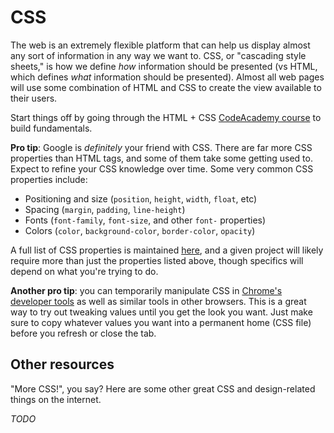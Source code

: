 # CSS
The web is an extremely flexible platform that can help us display almost any sort of information in any way we want to. CSS, or "cascading style sheets," is how we define *how* information should be presented (vs HTML, which defines *what* information should be presented). Almost all web pages will use some combination of HTML and CSS to create the view available to their users. 

Start things off by going through the HTML + CSS [CodeAcademy course](https://www.codecademy.com/tracks/web) to build fundamentals.

**Pro tip**: Google is *definitely* your friend with CSS. There are far more CSS properties than HTML tags, and some of them take some getting used to. Expect to refine your CSS knowledge over time. Some very common CSS properties include:

  - Positioning and size (`position`, `height`, `width`, `float`, etc)
  - Spacing (`margin`, `padding`, `line-height`)
  - Fonts (`font-family`, `font-size`, and other `font-` properties)
  - Colors (`color`, `background-color`, `border-color`, `opacity`)
  
A full list of CSS properties is maintained [here](http://www.w3schools.com/cssref/), and a given project will likely require more than just the properties listed above, though specifics will depend on what you're trying to do.

**Another pro tip**: you can temporarily manipulate CSS in [Chrome's developer tools](https://developer.chrome.com/devtools) as well as similar tools in other browsers. This is a great way to try out tweaking values until you get the look you want. Just make sure to copy whatever values you want into a permanent home (CSS file) before you refresh or close the tab.

## Other resources
"More CSS!", you say? Here are some other great CSS and design-related things on the internet.

*TODO*